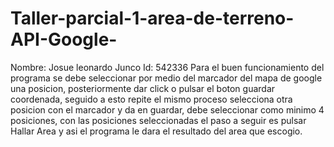 # Taller-parcial-1-area-de-terreno-API-Google-
Nombre: Josue leonardo Junco 
Id: 542336
 Para el buen funcionamiento del programa se debe seleccionar por medio del marcador del mapa de google una posicion, posteriormente
 dar click o pulsar el boton guardar coordenada, seguido a esto repite el mismo proceso selecciona otra posicion con el marcador y da en
 guardar, debe seleccionar como minimo 4 posiciones, con las posiciones seleccionadas el paso a seguir es pulsar Hallar Area y asi el 
 programa le dara el resultado del area que escogio.
